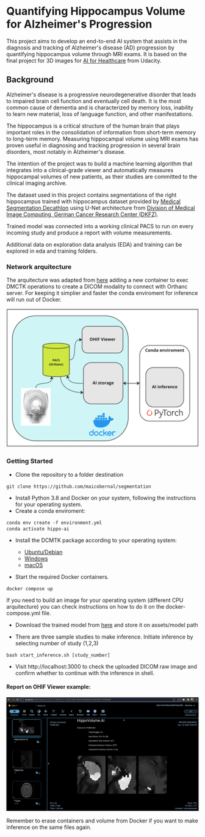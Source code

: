 # Quantifying Hippocampus Volume for Alzheimer's Progression

This project aims to develop an end-to-end AI system that assists in the diagnosis and tracking of Alzheimer's disease (AD) progression by quantifying hippocampus volume through MRI exams. It is based on the final project for 3D images for [AI for Healthcare](https://www.udacity.com/course/ai-for-healthcare-nanodegree--nd320) from Udacity. 

## Background
Alzheimer's disease is a progressive neurodegenerative disorder that leads to impaired brain cell function and eventually cell death. It is the most common cause of dementia and is characterized by memory loss, inability to learn new material, loss of language function, and other manifestations.

The hippocampus is a critical structure of the human brain that plays important roles in the consolidation of information from short-term memory to long-term memory. Measuring hippocampal volume using MRI exams has proven useful in diagnosing and tracking progression in several brain disorders, most notably in Alzheimer's disease.

The intention of the project was to build a machine learning algorithm that integrates into a clinical-grade viewer and automatically measures hippocampal volumes of new patients, as their studies are committed to the clinical imaging archive.

The dataset used in this project contains segmentations of the right hippocampus trained with hippocampus dataset provided by [Medical Segmentation Decathlon](http://medicaldecathlon.com/) using U-Net architecture from [Division of Medical Image Computing, German Cancer Research Center (DKFZ)](https://github.com/MIC-DKFZ). 

Trained model was connected into a working clinical PACS to run on every incoming study and produce a report with volume measurements.

Additional data on exploration data analysis (EDA) and training can be explored in eda and training folders. 

### Network arquitecture
The arquitecture was adapted from [here](https://github.com/qureai/ohif-docker-compose) adding a new container to exec DMCTK operations to create a DICOM modality to connect with Orthanc server. 
For keeping it simplier and faster the conda enviroment for inference will run out of Docker.

![](./config/arquitecture.png)


### Getting Started
- Clone the repository to a folder destination
```
git clone https://github.com/maicobernal/segmentation
```
- Install Python 3.8 and Docker on your system, following the instructions for your operating system.
- Create a conda enviroment:
```
conda env create -f environment.yml
conda activate hippo-ai
```

- Install the DCMTK package according to your operating system:
    - [Ubuntu/Debian](https://packages.debian.org/sid/dcmtk)
    - [Windows](https://support.dcmtk.org/redmine/projects/dcmtk)
    - [macOS](https://formulae.brew.sh/formula/dcmtk)

- Start the required Docker containers. 
```
docker compose up
```
If you need to build an image for your operating system (different CPU arquitecture) you can check instructions on how to do it on the docker-compose.yml file. 

- Download the trained model from [here](https://drive.google.com/file/d/1_-4vo8W4IQn6OTodDfBlKkpAKZf74HcC/view?usp=sharing) and store it on assets/model path

- There are three sample studies to make inference. Initiate inference by selecting number of study (1,2,3)
```
bash start_inference.sh [study_number]
```

- Visit http://localhost:3000 to check the uploaded DICOM raw image and confirm whether to continue with the inference in shell. 

#### Report on OHIF Viewer example:
![](./config/patient1.png)


Remember to erase containers and volume from Docker if you want to make inference on the same files again. 